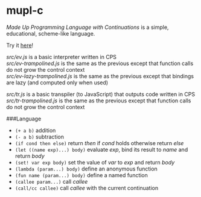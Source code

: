 mupl-c
======

*Made Up Programming Language with Continuations* is a simple, educational, scheme-like language.

Try it [here](http://adrianton3.github.io/mupl-c/examples/repl/repl.html)!

*src/ev.js* is a basic interpreter written in CPS<br>
*src/ev-trampolined.js* is the same as the previous except that function calls do not grow the control context<br>
*src/ev-lazy-trampolined.js* is the same as the previous except that bindings are lazy (and computed only when used)

*src/tr.js* is a basic transpiler (to JavaScript) that outputs code written in CPS<br>
*src/tr-trampolined.js* is the same as the previous except that function calls do not grow the control context<br>

###Language

  + `(+ a b)` addition
  + `(- a b)` subtraction
  + `(if cond then else)` return *then* if *cond* holds otherwise return *else*
  + `(let ((name exp)...) body)` evaluate *exp*, bind its result to *name* and return *body*
  + `(set! var exp body)` set the value of *var* to *exp* and return *body*
  + `(lambda (param...) body)` define an anonymous function
  + `(fun name (param...) body)` define a named function
  + `(callee param...)` call *callee*
  + `(call/cc callee)` call *callee* with the current continuation